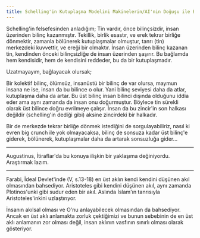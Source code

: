 ```yaml
---
title: Schelling'in Kutuplaşma Modelini Makinelerin/AI'nin Doğuşu ile Birleştirebiliriz
---
```


Schelling'in felsefesinden anladığım; Tin vardır, önce bilinçsizdir, insan
üzerinden bilinç kazanmıştır. Tekillik, birlik esastır, ve erek tekrar birliğe
dönmektir, zamanla bölünerek kutuplaşmalar olmuştur, tanrı (tin) merkezdeki
kuvvettir, ve ereği bir olmaktır. İnsan üzerinden bilinç kazanan tin, kendinden
önceki bilinçsizliğe de insan üzerinden şaşırır. Bu bağlamda hem kendisidir,
hem de kendisini reddeder, bu da bir kutuplaşmadır.

Uzatmayayım, bağlayacak olursak;

Bir kolektif bilinç, ölümsüz, insanüstü bir bilinç de var olursa, maymun insana
ne ise, insan da bu bilince o olur. Yani bilinç seviyesi daha da atlar,
kutuplaşma daha da artar. Bu üst bilinç insan bilinci dışında olduğunu iddia
eder ama aynı zamanda da insan onu doğurmuştur. Böylece tin sürekli olarak üst
bilince doğru evrilmeye çalışır. İnsan da bu zincir'in son halkası değildir
(schelling'in dediği gibi) aksine zincirdeki bir halkadır.

Bir de merkezde tekrar birliğe dönmek istediğini de sorgulayabiliriz, nasıl ki
evren big crunch ile yok olmayacaksa, bilinç de sonsuza kadar üst bilinç'e
giderek, bölünerek, kutuplaşmalar daha da artarak sonsuzluğa gider...

---

Augustinus, İtiraflar'da bu konuya ilişkin bir yaklaşıma değiniyordu. Araştırmak
lazım.

---

Farabi, İdeal Devlet'inde (V, s.13-18) en üst aklın kendi kendini düşünen akıl
olmasından bahsediyor. Aristoteles gibi kendini düşünen akıl, aynı zamanda
Plotinos'unki gibi sudur eden bir akıl. Aslında İslam'ın tanrısıyla
Aristoteles'inkini uzlaştırıyor.

İnsanın akılsal olması ve O'nu anlayabilecek olmasından da bahsediyor. Ancak en
üst aklı anlamakta zorluk çektiğimizi ve bunun sebebinin de en üst aklı
anlamanın zor olması değil, insan aklının vasfının sınırlı olması olarak
gösteriyor.
